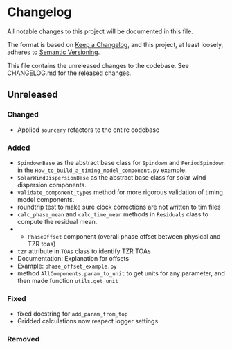 # Changelog
All notable changes to this project will be documented in this file.

The format is based on [Keep a Changelog](https://keepachangelog.com/en/1.0.0/),
and this project, at least loosely, adheres to [Semantic Versioning](https://semver.org/spec/v2.0.0.html).

This file contains the unreleased changes to the codebase. See CHANGELOG.md for
the released changes.

## Unreleased
### Changed
- Applied `sourcery` refactors to the entire codebase
### Added
- `SpindownBase` as the abstract base class for `Spindown` and `PeriodSpindown` in the `How_to_build_a_timing_model_component.py` example.
- `SolarWindDispersionBase` as the abstract base class for solar wind dispersion components.
- `validate_component_types` method for more rigorous validation of timing model components.
- roundtrip test to make sure clock corrections are not written to tim files
- `calc_phase_mean` and `calc_time_mean` methods in `Residuals` class to compute the residual mean.
- - `PhaseOffset` component (overall phase offset between physical and TZR toas)
- `tzr` attribute in `TOAs` class to identify TZR TOAs
- Documentation: Explanation for offsets
- Example: `phase_offset_example.py`
- method `AllComponents.param_to_unit` to get units for any parameter, and then made function `utils.get_unit`
### Fixed
- fixed docstring for `add_param_from_top`
- Gridded calculations now respect logger settings
### Removed